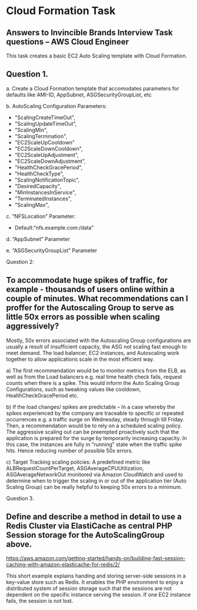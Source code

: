 # Cloud Formation Task

**Answers to Invincible Brands Interview Task questions – AWS Cloud Engineer**
---

This task creates a basic EC2 Auto Scaling template with Cloud Formation. 

Question 1.
---

a. Create a Cloud Formation template that accomodates parameters for defaults like AMI-ID, AppSubnet, ASGSecurityGroupList, etc

b. AutoScaling Configuration Parameters:
- "ScalingCreateTimeOut",
- "ScalingUpdateTimeOut",
- "ScalingMin",
- "ScalingTermination",
- "EC2ScaleUpCooldown"
- "EC2ScaleDownCooldown",
- "EC2ScaleUpAdjustment",
- "EC2ScaleDownAdjustment",
- "HealthCheckGracePeriod",
- "HealthCheckType",
- "ScalingNotificationTopic",
- "DesiredCapacity",
- "MinInstancesInService",
- "TerminatedInstances",
- "ScalingMax",

c. “NFSLocation” Parameter:
- Default:“nfs.example.com:/data”

d. “AppSubnet” Parameter

e. “ASGSecurityGroupList” Parameter





Question 2: 

To accommodate huge spikes of traffic, for example - thousands of users online within a couple of minutes. What recommendations can I proffer for the Autoscaling Group to serve as little 50x errors as possible when scaling aggressively?
---

Mostly, 50x errors associated with the Autoscaling Group configurations are usually a result of insufficient capacity, the ASG not scaling fast enough to meet demand. The load balancer, EC2 instances, and Autoscaling work together to allow applications scale in the most efficient way.

a)	The first recommendation would be to monitor metrics from the ELB, as well as from the Load balancers e.g. real time health check fails, request counts when there is a spike. This would inform the Auto Scaling Group Configurations, such as tweaking values like cooldown, HealthCheckGracePeriod etc.

b)	If the load changes/ spikes are predictable – In a case whereby the spikes experienced by the company are traceable to specific or repeated occurrences e.g. a traffic surge on Wednesday, steady through till Friday. Then, a recommendation would be to rely on a scheduled scaling policy. The aggressive scaling out can be preempted proactively such that the application is prepared for the surge by temporarily increasing capacity. In this case, the instances are fully in “running” state when the traffic spike hits. Hence reducing number of possible 50x errors.

c)	Target Tracking scaling policies: A predefined metric like ALBRequestCountPerTarget, ASGAverageCPUUtilization, ASGAverageNetworkOut monitored via Amazon CloudWatch and used to determine when to trigger the scaling in or out of the application tier (Auto Scaling Group) can be really helpful to keeping 50x errors to a minimum.



Question 3. 

Define and describe a method in detail to use a Redis Cluster via ElastiCache as central PHP Session storage for the AutoScalingGroup above.
---

https://aws.amazon.com/getting-started/hands-on/building-fast-session-caching-with-amazon-elasticache-for-redis/2/

This short example explains handing and storing server-side sessions in a key-value store such as Redis. It enables the PHP environment to enjoy a distributed system of session storage such that the sessions are not dependent on the specific instance serving the session. If one EC2 instance fails, the session is not lost.


